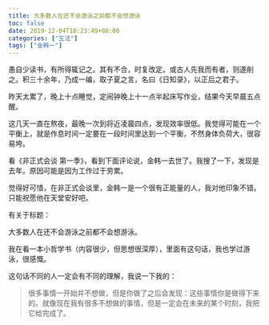 ```yaml
---
title: 大多数人在还不会游泳之前都不会想游泳
toc: false
date: 2019-12-04T18:23:49+08:00
categories: ["生活"]
tags: ["金韩一"]
---
```

愚自少读书，有所得辄记之。其有不合，时复改定。或古人先我而有者，则遂削之。积三十余年，乃成一编，取子夏之言，名曰《日知录》，以正后之君子。

<!--more-->

昨天太累了，晚上十点睡觉，定闹钟晚上十一点半起床写作业，结果今天早晨五点醒。

这几天一直在熬夜，最晚一次到将近凌晨四点，发现效率很低。我觉得可能在一个平衡上，就是作息时间一定要在一段时间里达到一个平衡，不然身体负荷大，很容易垮。

看《非正式会谈 第一季》，看到下面评论说，金韩一去世了。我搜了一下，发现是去年。原因可能是因为工作过于劳累。

觉得好可惜，在非正式会谈里，金韩一是一个很有正能量的人，我对他印象不错。只能祝愿他在天堂安好吧。

有关于标题：

大多数人在还不会游泳之前都不会想游泳。

我在看一本小哲学书（内容很少，但思想很深厚），里面有这句话，我也学过游泳，很感慨。

这句话不同的人一定会有不同的理解，我说一下我的：

> 很多事情一开始并不想做，但是你做了之后会发现：这些事情你是做得下来的。就像现在我有很多不想做的事情，但是一定会在未来的某个时刻，我把它给完成了。